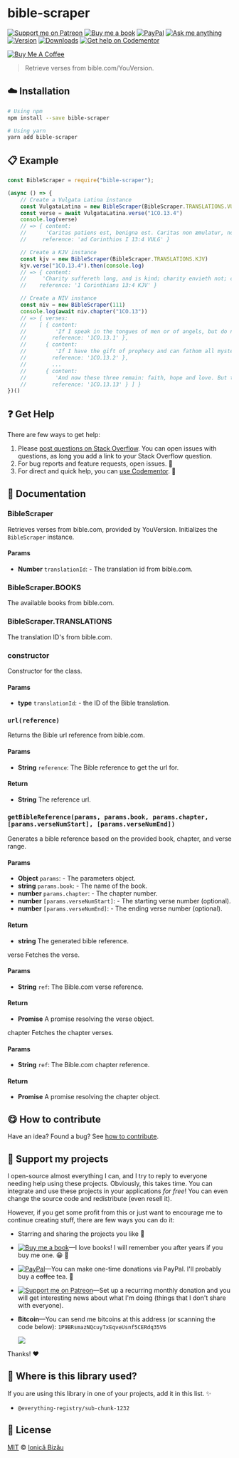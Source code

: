 <!-- Please do not edit this file. Edit the `blah` field in the `package.json` instead. If in doubt, open an issue. -->


















# bible-scraper

 [![Support me on Patreon][badge_patreon]][patreon] [![Buy me a book][badge_amazon]][amazon] [![PayPal][badge_paypal_donate]][paypal-donations] [![Ask me anything](https://img.shields.io/badge/ask%20me-anything-1abc9c.svg)](https://github.com/IonicaBizau/ama) [![Version](https://img.shields.io/npm/v/bible-scraper.svg)](https://www.npmjs.com/package/bible-scraper) [![Downloads](https://img.shields.io/npm/dt/bible-scraper.svg)](https://www.npmjs.com/package/bible-scraper) [![Get help on Codementor](https://cdn.codementor.io/badges/get_help_github.svg)](https://www.codementor.io/johnnyb?utm_source=github&utm_medium=button&utm_term=johnnyb&utm_campaign=github)

<a href="https://www.buymeacoffee.com/H96WwChMy" target="_blank"><img src="https://www.buymeacoffee.com/assets/img/custom_images/yellow_img.png" alt="Buy Me A Coffee"></a>







> Retrieve verses from bible.com/YouVersion.

















## :cloud: Installation

```sh
# Using npm
npm install --save bible-scraper

# Using yarn
yarn add bible-scraper
```













## :clipboard: Example



```js
const BibleScraper = require("bible-scraper");

(async () => {
    // Create a Vulgata Latina instance
    const VulgataLatina = new BibleScraper(BibleScraper.TRANSLATIONS.VULG)
    const verse = await VulgataLatina.verse("1CO.13.4")
    console.log(verse)
    // => { content:
    //      'Caritas patiens est, benigna est. Caritas non æmulatur, non agit perperam, non inflatur',
    //     reference: 'ad Corinthios I 13:4 VULG' }

    // Create a KJV instance
    const kjv = new BibleScraper(BibleScraper.TRANSLATIONS.KJV)
    kjv.verse("1CO.13.4").then(console.log)
    // => { content:
    //     'Charity suffereth long, and is kind; charity envieth not; charity vaunteth not itself, is not puffed up',
    //    reference: '1 Corinthians 13:4 KJV' }

    // Create a NIV instance
    const niv = new BibleScraper(111)
    console.log(await niv.chapter("1CO.13"))
    // => { verses:
    //    [ { content:
    //         'If I speak in the tongues of men or of angels, but do not have love, I am only a resounding gong or a clanging cymbal.',
    //        reference: '1CO.13.1' },
    //      { content:
    //         'If I have the gift of prophecy and can fathom all mysteries and all knowledge, and if I have a faith that can move mountains, but do not have love, I am nothing.',
    //        reference: '1CO.13.2' },
    //        ...
    //      { content:
    //         'And now these three remain: faith, hope and love. But the greatest of these is love.',
    //        reference: '1CO.13.13' } ] }
})()
```











## :question: Get Help

There are few ways to get help:



 1. Please [post questions on Stack Overflow](https://stackoverflow.com/questions/ask). You can open issues with questions, as long you add a link to your Stack Overflow question.
 2. For bug reports and feature requests, open issues. :bug:
 3. For direct and quick help, you can [use Codementor](https://www.codementor.io/johnnyb). :rocket:





## :memo: Documentation


### BibleScraper

Retrieves verses from bible.com, provided by YouVersion. Initializes the `BibleScraper` instance.

#### Params

- **Number** `translationId`: - The translation id from bible.com.

### BibleScraper.BOOKS

The available books from bible.com.

### BibleScraper.TRANSLATIONS

The translation ID's from bible.com.

### constructor

Constructor for the class.

#### Params

- **type** `translationId`: - the ID of the Bible translation.

### `url(reference)`
Returns the Bible url reference from bible.com.

#### Params

- **String** `reference`: The Bible reference to get the url for.

#### Return
- **String** The reference url.

### `getBibleReference(params, params.book, params.chapter, [params.verseNumStart], [params.verseNumEnd])`
Generates a bible reference based on the provided book, chapter, and verse range.

#### Params

- **Object** `params`: - The parameters object.
- **string** `params.book`: - The name of the book.
- **number** `params.chapter`: - The chapter number.
- **number** `[params.verseNumStart]`: - The starting verse number (optional).
- **number** `[params.verseNumEnd]`: - The ending verse number (optional).

#### Return
- **string** The generated bible reference.

verse
Fetches the verse.

#### Params

- **String** `ref`: The Bible.com verse reference.

#### Return
- **Promise** A promise resolving the verse object.

chapter
Fetches the chapter verses.

#### Params

- **String** `ref`: The Bible.com chapter reference.

#### Return
- **Promise** A promise resolving the chapter object.














## :yum: How to contribute
Have an idea? Found a bug? See [how to contribute][contributing].


## :sparkling_heart: Support my projects
I open-source almost everything I can, and I try to reply to everyone needing help using these projects. Obviously,
this takes time. You can integrate and use these projects in your applications *for free*! You can even change the source code and redistribute (even resell it).

However, if you get some profit from this or just want to encourage me to continue creating stuff, there are few ways you can do it:


 - Starring and sharing the projects you like :rocket:
 - [![Buy me a book][badge_amazon]][amazon]—I love books! I will remember you after years if you buy me one. :grin: :book:
 - [![PayPal][badge_paypal]][paypal-donations]—You can make one-time donations via PayPal. I'll probably buy a ~~coffee~~ tea. :tea:
 - [![Support me on Patreon][badge_patreon]][patreon]—Set up a recurring monthly donation and you will get interesting news about what I'm doing (things that I don't share with everyone).
 - **Bitcoin**—You can send me bitcoins at this address (or scanning the code below): `1P9BRsmazNQcuyTxEqveUsnf5CERdq35V6`

    ![](https://i.imgur.com/z6OQI95.png)


Thanks! :heart:
















## :dizzy: Where is this library used?
If you are using this library in one of your projects, add it in this list. :sparkles:

 - `@everything-registry/sub-chunk-1232`











## :scroll: License

[MIT][license] © [Ionică Bizău][website]






[license]: /LICENSE
[website]: https://ionicabizau.net
[contributing]: /CONTRIBUTING.md
[docs]: /DOCUMENTATION.md
[badge_patreon]: https://ionicabizau.github.io/badges/patreon.svg
[badge_amazon]: https://ionicabizau.github.io/badges/amazon.svg
[badge_paypal]: https://ionicabizau.github.io/badges/paypal.svg
[badge_paypal_donate]: https://ionicabizau.github.io/badges/paypal_donate.svg
[patreon]: https://www.patreon.com/ionicabizau
[amazon]: http://amzn.eu/hRo9sIZ
[paypal-donations]: https://www.paypal.com/cgi-bin/webscr?cmd=_s-xclick&hosted_button_id=RVXDDLKKLQRJW
